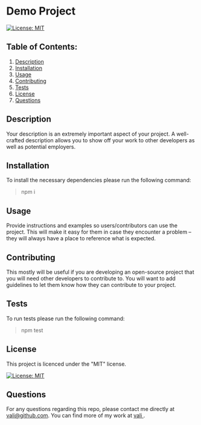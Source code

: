 
# Demo Project

[![License: MIT](https://img.shields.io/badge/License-MIT-yellow.svg)](https://opensource.org/licenses/MIT)

## Table of Contents:
  1. [Description](#description) 
  2. [Installation](#installation)
  3. [Usage](#usage)  
  4. [Contributing](#contributing)
  5. [Tests](#tests)
  6. [License](#license)
  7. [Questions](#questions)


  ## Description  

  Your description is an extremely important aspect of your project. A well-crafted description allows you to show off your work to other developers as well as potential employers.


  ## Installation

  To install the necessary dependencies please run the following command: 
  > npm i


  ## Usage

  Provide instructions and examples so users/contributors can use the project. This will make it easy for them in case they encounter a problem – they will always have a place to reference what is expected.


  ## Contributing

  This mostly will be useful if you are developing an open-source project that you will need other developers to contribute to. You will want to add guidelines to let them know how they can contribute to your project.


  ## Tests

  To run tests please run the following command:
  > npm test


  ## License

  This project is licenced under the  "MIT" license.

  [![License: MIT](https://img.shields.io/badge/License-MIT-yellow.svg)](https://opensource.org/licenses/MIT)


  ## Questions

  For any questions regarding this repo, please contact me directly at vali@github.com. You can find more of my work at [vali
  ](https://github.com/vali/).
 
